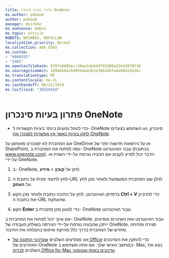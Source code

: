 ```yaml
---
title: פתרון בעיות סינכרון OneNote
ms.author: pebaum
author: pebaum
manager: mnirkhe
ms.audience: Admin
ms.topic: article
ROBOTS: NOINDEX, NOFOLLOW
localization_priority: Normal
ms.collection: Adm_O365
ms.custom:
- "9000555"
- "2405"
ms.openlocfilehash: 970fe688becc30ea1eb644793388a316d1878f30
ms.sourcegitcommit: 1d98db8acb9959aba3b5e308a567ade6b62da56c
ms.translationtype: MT
ms.contentlocale: he-IL
ms.lasthandoff: 08/22/2019
ms.locfileid: "36559410"
---
```

# <a name="troubleshoot-onenote-sync-issues"></a>פתרון בעיות סינכרון OneNote

* כדי לטפל נפוצים ביותר בעיות הקשורות ל- OneNote סינכרון, נא השתמש בצעדים [לתקן בעיות כאשר אין אפשרות לסנכרן את OneNote](https://support.office.com/article/Fix-issues-when-you-can-t-sync-OneNote-299495ef-66d1-448f-90c1-b785a6968d45).

אם המחברת לא יסונכרנו מאוחסן על OneDrive או על גירסאות חדשות יותר של SharePoint, נסה לפתוח את המחברת ב- OneNote עבור האינטרנט (בכתובת www.onenote.com). הדבר יכול לסייע לקבוע אם הבעיה נגרמת על-ידי השרת או על-ידי OneNote.

1. ב- OneNote, לחץ על **קובץ** > **מידע**.

2. לחץ לחיצה ימנית על כתובת ה-URL להלן שם המחברת המושפעת ולאחר מכן לחץ על **העתק**.

3. בדפדפן האינטרנט, לחץ על התיבה כתובת ולאחר מכן הקש **Ctrl + V** כדי להדביק את כתובת ה-URL שהעתקת.

4. הקש **Enter** כדי לטעון מכן מחברת ב- OneNote עבור האינטרנט.

אם אינך יכול לפתוח את המחברת ב- OneNote עבור האינטרנט ואת השינויים מופיעים, ייתכן שהבעיה נגרמת על-ידי הגירסה בשולחן העבודה של OneNote. סגירה ופתיחה מחדש של המחברת בדרך כלל מחיקת ואיפוס בהצלחה את החיבור.

* אנו ממליצים השלבים [שעדכוני התקנה של Office](https://support.office.com/article/Install-Office-updates-2ab296f3-7f03-43a2-8e50-46de917611c5) כדי להתקין את העדכונים האחרונים של OneNote במחשב האישי שלך. אם אתה משתמש ב- Mac, בצע את השלבים [לבדוק Office for Mac עדכונים באופן אוטומטי](https://support.office.com/article/update-office-for-mac-automatically-bfd1e497-c24d-4754-92ab-910a4074d7c1).